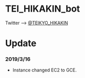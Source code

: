 # TEI_HIKAKIN_bot

Twitter --> [@TEIKYO_HIKAKIN](https://twitter.com/TEIKYO_HIKAKIN)

# Update

### 2019/3/16
- Instance changed EC2 to GCE.
